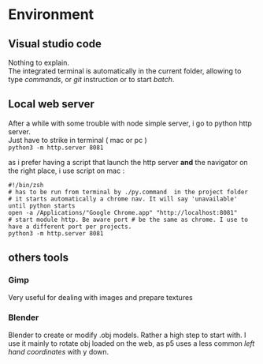 # Environment 
## Visual studio code 
Nothing to explain.   
The integrated terminal is automatically in the current folder, allowing to type *commands*, or  *git* instruction or to start *batch*.  
## Local web server 
After a while with some trouble with node simple server, i go to python http server.    
Just have to strike in terminal ( mac or pc )  
```python3 -m http.server 8081 ```

as i prefer having a script that launch the http server **and** the navigator on the right place, i use script on mac : 
```  
#!/bin/zsh
# has to be run from terminal by ./py.command  in the project folder 
# it starts automatically a chrome nav. It will say 'unavailable' until python starts 
open -a /Applications/"Google Chrome.app" "http://localhost:8081" 
# start module http. Be aware port # be the same as chrome. I use to have a different port per projects. 
python3 -m http.server 8081
```
## others tools  
### Gimp 
 Very useful for dealing with images and prepare textures 
### Blender
Blender to create or modify .obj models. 
Rather a high step to start with. 
I use it mainly to rotate obj loaded on the web, as p5 uses a less common *left hand coordinates* with y down.  
